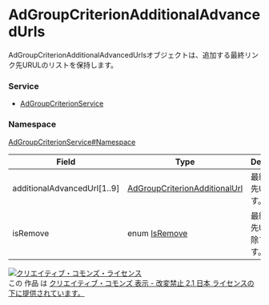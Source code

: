 # AdGroupCriterionAdditionalAdvancedUrls
AdGroupCriterionAdditionalAdvancedUrlsオブジェクトは、追加する最終リンク先URULのリストを保持します。<br>

### Service
+ [AdGroupCriterionService](../../services/AdGroupCriterionService.md)

### Namespace
[AdGroupCriterionService#Namespace](../../services/AdGroupCriterionService.md#namespace)


| Field | Type | Description | response | get | add | set | remove |
|---|---|---|---|---|---|---|---|
| additionalAdvancedUrl[1..9] | <a href="AdGroupCriterionAdditionalUrl.md">AdGroupCriterionAdditionalUrl</a> | 最終リンク先URLです。 | Yes | - | Requirement | Optional | Ignore |
| isRemove | enum <a href="IsRemove.md">IsRemove</a> | 最終リンク先URLの削除フラグです。 | - | - | Requirement | Optional | Ignore |


<a rel="license" href="http://creativecommons.org/licenses/by-nd/2.1/jp/"><img alt="クリエイティブ・コモンズ・ライセンス" style="border-width:0" src="https://i.creativecommons.org/l/by-nd/2.1/jp/88x31.png" /></a><br />この 作品 は <a rel="license" href="http://creativecommons.org/licenses/by-nd/2.1/jp/">クリエイティブ・コモンズ 表示 - 改変禁止 2.1 日本 ライセンスの下に提供されています。</a>
